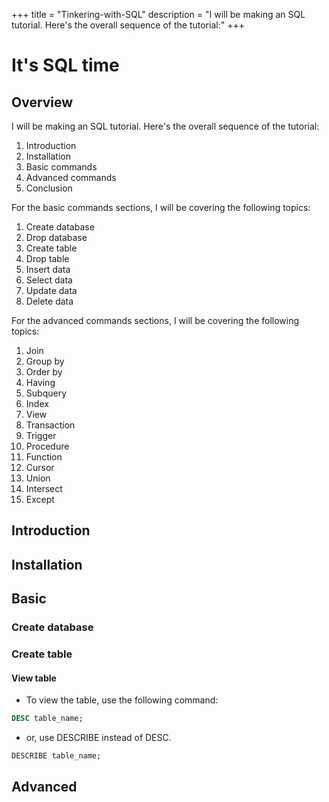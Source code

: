 +++
title = "Tinkering-with-SQL"
description = "I will be making an SQL tutorial. Here's the overall sequence of the tutorial:"
+++

# It's SQL time

## Overview

I will be making an SQL tutorial. Here's the overall sequence of the tutorial:

1. Introduction
2. Installation
3. Basic commands
4. Advanced commands
5. Conclusion

For the basic commands sections, I will be covering the following topics:

1. Create database
2. Drop database
3. Create table
4. Drop table
5. Insert data
6. Select data
7. Update data
8. Delete data

For the advanced commands sections, I will be covering the following topics:

1. Join
2. Group by
3. Order by
4. Having
5. Subquery
6. Index
7. View
8. Transaction
9. Trigger
10. Procedure
11. Function
12. Cursor
13. Union
14. Intersect
15. Except

## Introduction

## Installation

## Basic

### Create database

### Create table

#### View table

- To view the table, use the following command:

```sql
DESC table_name;
```

- or, use DESCRIBE instead of DESC.

```sql
DESCRIBE table_name;
```

## Advanced

